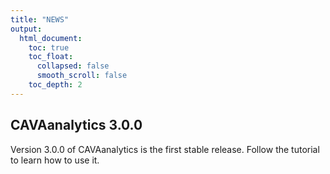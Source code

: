 ```yaml
---
title: "NEWS"
output:
  html_document:
    toc: true
    toc_float:
      collapsed: false
      smooth_scroll: false
    toc_depth: 2
---
```


## CAVAanalytics 3.0.0

Version 3.0.0 of CAVAanalytics is the first stable release. Follow the tutorial to learn how to use it.
